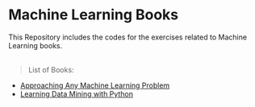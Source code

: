 # Machine Learning Books

This Repository includes the codes for the exercises related to Machine Learning books. <br /><br />

>List of Books:

- [Approaching Any Machine Learning Problem](https://github.com/gurkandyilmaz/courses-and-tutorials/tree/master/machine_learning/ApproachingAnyMachineLearningProblem)
- [Learning Data Mining with Python](https://github.com/gurkandyilmaz/courses-and-tutorials/tree/master/machine_learning/LearningDataMiningwithPython)


